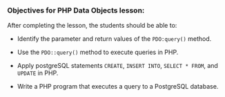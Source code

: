 ### Objectives for PHP Data Objects lesson:

After completing the lesson, the students should be able to:

- Identify the parameter and return values of the `PDO:query()` method.

- Use the `PDO::query()` method to execute queries in PHP.

- Apply postgreSQL statements `CREATE`, `INSERT INTO`, `SELECT * FROM`, and `UPDATE` in PHP.  

- Write a PHP program that executes a query to a PostgreSQL database.